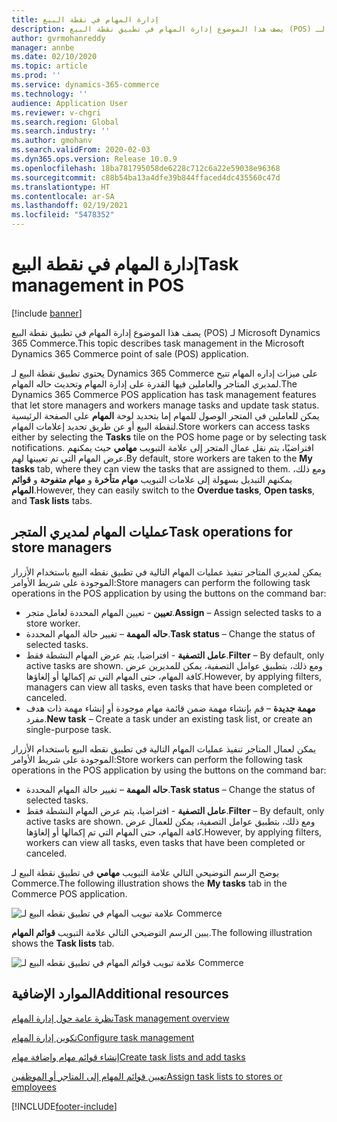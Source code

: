 ```yaml
---
title: إدارة المهام في نقطة البيع
description: يصف هذا الموضوع إدارة المهام في تطبيق نقطة البيع (POS) لـ Microsoft Dynamics 365 Commerce.
author: gvrmohanreddy
manager: annbe
ms.date: 02/10/2020
ms.topic: article
ms.prod: ''
ms.service: dynamics-365-commerce
ms.technology: ''
audience: Application User
ms.reviewer: v-chgri
ms.search.region: Global
ms.search.industry: ''
ms.author: gmohanv
ms.search.validFrom: 2020-02-03
ms.dyn365.ops.version: Release 10.0.9
ms.openlocfilehash: 18ba781795058de6228c712c6a22e59038e96368
ms.sourcegitcommit: c88b54ba13a4dfe39b844ffaced4dc435560c47d
ms.translationtype: HT
ms.contentlocale: ar-SA
ms.lasthandoff: 02/19/2021
ms.locfileid: "5478352"
---
```

# <a name="task-management-in-pos"></a><span data-ttu-id="69efe-103">إدارة المهام في نقطة البيع</span><span class="sxs-lookup"><span data-stu-id="69efe-103">Task management in POS</span></span>

[!include [banner](includes/banner.md)]

<span data-ttu-id="69efe-104">يصف هذا الموضوع إدارة المهام في تطبيق نقطة البيع (POS) لـ Microsoft Dynamics 365 Commerce.</span><span class="sxs-lookup"><span data-stu-id="69efe-104">This topic describes task management in the Microsoft Dynamics 365 Commerce point of sale (POS) application.</span></span>

<span data-ttu-id="69efe-105">يحتوي تطبيق نقطة البيع لـ Dynamics 365 Commerce على ميزات إداره المهام تتيح لمديري المتاجر والعاملين فيها القدرة على إدارة المهام وتحديث حاله المهام.</span><span class="sxs-lookup"><span data-stu-id="69efe-105">The Dynamics 365 Commerce POS application has task management features that let store managers and workers manage tasks and update task status.</span></span> <span data-ttu-id="69efe-106">يمكن للعاملين في المتجر الوصول للمهام إما بتحديد لوحة **المهام** على الصفحة الرئيسية لنقطة البيع أو عن طريق تحديد إعلامات المهام.</span><span class="sxs-lookup"><span data-stu-id="69efe-106">Store workers can access tasks either by selecting the **Tasks** tile on the POS home page or by selecting task notifications.</span></span> <span data-ttu-id="69efe-107">افتراضيًا، يتم نقل عمال المتجر إلى علامة التبويب **مهامي** حيث يمكنهم عرض المهام التي تم تعيينها لهم.</span><span class="sxs-lookup"><span data-stu-id="69efe-107">By default, store workers are taken to the **My tasks** tab, where they can view the tasks that are assigned to them.</span></span> <span data-ttu-id="69efe-108">ومع ذلك، يمكنهم التبديل بسهولة إلى علامات التبويب **مهام متأخرة** و **مهام متفوحة** و **قوائم المهام**.</span><span class="sxs-lookup"><span data-stu-id="69efe-108">However, they can easily switch to the **Overdue tasks**, **Open tasks**, and **Task lists** tabs.</span></span>

## <a name="task-operations-for-store-managers"></a><span data-ttu-id="69efe-109">عمليات المهام لمديري المتجر</span><span class="sxs-lookup"><span data-stu-id="69efe-109">Task operations for store managers</span></span>

<span data-ttu-id="69efe-110">يمكن لمديري المتاجر تنفيذ عمليات المهام التالية في تطبيق نقطه البيع باستخدام الأزرار الموجودة على شريط الأوامر:</span><span class="sxs-lookup"><span data-stu-id="69efe-110">Store managers can perform the following task operations in the POS application by using the buttons on the command bar:</span></span>

- <span data-ttu-id="69efe-111">**تعيين** - تعيين المهام المحددة لعامل متجر.</span><span class="sxs-lookup"><span data-stu-id="69efe-111">**Assign** – Assign selected tasks to a store worker.</span></span>
- <span data-ttu-id="69efe-112">**حاله المهمة** – تغيير حالة المهام المحددة.</span><span class="sxs-lookup"><span data-stu-id="69efe-112">**Task status** – Change the status of selected tasks.</span></span>
- <span data-ttu-id="69efe-113">**عامل التصفية** - افتراضيا، يتم عرض المهام النشطة فقط.</span><span class="sxs-lookup"><span data-stu-id="69efe-113">**Filter** – By default, only active tasks are shown.</span></span> <span data-ttu-id="69efe-114">ومع ذلك، بتطبيق عوامل التصفية، يمكن للمديرين عرض كافة المهام، حتى المهام التي تم إكمالها أو إلغاؤها.</span><span class="sxs-lookup"><span data-stu-id="69efe-114">However, by applying filters, managers can view all tasks, even tasks that have been completed or canceled.</span></span>
- <span data-ttu-id="69efe-115">**مهمة جديدة** – قم بإنشاء مهمة ضمن قائمة مهام موجودة أو إنشاء مهمة ذات هدف مفرد.</span><span class="sxs-lookup"><span data-stu-id="69efe-115">**New task** – Create a task under an existing task list, or create an single-purpose task.</span></span>

<span data-ttu-id="69efe-116">يمكن لعمال المتاجر تنفيذ عمليات المهام التالية في تطبيق نقطه البيع باستخدام الأزرار الموجودة على شريط الأوامر:</span><span class="sxs-lookup"><span data-stu-id="69efe-116">Store workers can perform the following task operations in the POS application by using the buttons on the command bar:</span></span>

- <span data-ttu-id="69efe-117">**حاله المهمة** – تغيير حالة المهام المحددة.</span><span class="sxs-lookup"><span data-stu-id="69efe-117">**Task status** – Change the status of selected tasks.</span></span>
- <span data-ttu-id="69efe-118">**عامل التصفية** - افتراضيا، يتم عرض المهام النشطة فقط.</span><span class="sxs-lookup"><span data-stu-id="69efe-118">**Filter** – By default, only active tasks are shown.</span></span> <span data-ttu-id="69efe-119">ومع ذلك، بتطبيق عوامل التصفية، يمكن للعمال عرض كافة المهام، حتى المهام التي تم إكمالها أو إلغاؤها.</span><span class="sxs-lookup"><span data-stu-id="69efe-119">However, by applying filters, workers can view all tasks, even tasks that have been completed or canceled.</span></span>

<span data-ttu-id="69efe-120">يوضح الرسم التوضيحي التالي علامة التبويب **مهامي** في تطبيق نقطة البيع لـ Commerce.</span><span class="sxs-lookup"><span data-stu-id="69efe-120">The following illustration shows the **My tasks** tab in the Commerce POS application.</span></span>

![علامة تبويب المهام في تطبيق نقطه البيع لـ Commerce](media/POS-task-management.png)

<span data-ttu-id="69efe-122">يبين الرسم التوضيحي التالي علامة التبويب **قوائم المهام**.</span><span class="sxs-lookup"><span data-stu-id="69efe-122">The following illustration shows the **Task lists** tab.</span></span>

![علامة تبويب قوائم المهام في تطبيق نقطه البيع لـ Commerce](media/POS-task-lists-management.png)

## <a name="additional-resources"></a><span data-ttu-id="69efe-124">الموارد الإضافية</span><span class="sxs-lookup"><span data-stu-id="69efe-124">Additional resources</span></span>

[<span data-ttu-id="69efe-125">نظرة عامة حول إدارة المهام</span><span class="sxs-lookup"><span data-stu-id="69efe-125">Task management overview</span></span>](task-mgmt-overview.md)

[<span data-ttu-id="69efe-126">تكوين إدارة المهام</span><span class="sxs-lookup"><span data-stu-id="69efe-126">Configure task management</span></span>](task-mgmt-configure.md)

[<span data-ttu-id="69efe-127">إنشاء قوائم مهام وإضافة مهام</span><span class="sxs-lookup"><span data-stu-id="69efe-127">Create task lists and add tasks</span></span>](task-mgmt-create-lists.md)

[<span data-ttu-id="69efe-128">تعيين قوائم المهام إلى المتاجر أو الموظفين</span><span class="sxs-lookup"><span data-stu-id="69efe-128">Assign task lists to stores or employees</span></span>](task-mgmt-assign-lists.md)


[!INCLUDE[footer-include](../includes/footer-banner.md)]
